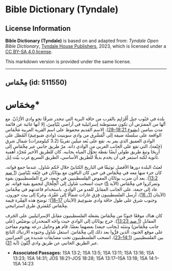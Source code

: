 # Bible Dictionary (Tyndale)

## License Information

**Bible Dictionary (Tyndale)** is based on and adapted from: _Tyndale Open Bible Dictionary_, [Tyndale House Publishers](https://tyndaleopenresources.com/), 2023, which is licensed under a [CC BY-SA 4.0 license](https://creativecommons.org/licenses/by-sa/4.0/legalcode.en).

This markdown version is provided under the same license.



--------------------------------

## مِخْمَاس (id: 511550)

مِخمَاس\*
=========

بلدة في جَنُوب جبل أَفْرَايِم بالقرب من حافَة البرية التي تنحدر شرقًا نحو وادي الأرْدُنّ. مع أنّها من المفترَض أن تكون مستوطنة إسرائيلية في أراضي بَنْيَامِينَ، إلا أنها غائبة عن قائمة مدن بنيامين ([يشوع 18:21–28](https://ref.ly/Josh18:21-Josh18:28)). الاسم القديم محفوظ على اسم القرية العربية مَخْمَاس الواقعة على سلسلة ضيقة إلى ٱلْمَشْرِق من وادي سوينيت (وادي صَبوعِيمَ) المُطل على الوادي العميق الذي يمر به. تقع على بُعد ميلَين تقريبًا (3\.2 كيلومترات) شمال شرق (جَبْعة)، التي تقع على الجانب الغربي من الوادي ذاته. مرّ طريق جانبي عبر مِخْمَاس إلى أَرِيحَا وتبعَ طريق طولي أيضًا نقطة تحوُّل المياه بجانبه. كان للطريق الأخير مُجرَّد أهمية ثانوية لكنه استمر في أن يخدم بديلًا للطريق الأساسي، الطريق السريع غرب بيْت إيل.

لعبَتْ البلدة دورها الأفضل توثيقًا في التاريخ الكتابيّ خلال حُكم شَاول. عندما جمع قواته، كان جزء منها معه في مِخْمَاس في حين كان الباقون مع يونَاثَان في جَِبْعَة بَنْيَامِينَ ([1 صم 13:2](https://ref.ly/1Sam13:2)). بعد أن ضرب يونَاثَان المفوض الفِلسطينيين في جبعة، خرج الفلسطينيون بقوة وتمركزوا في مِخْمَاس (الآية [5](https://ref.ly/1Sam13:5)) حيث انسحب شَاول إلى ٱلْجِلْجَالِ لتجميع بقية قواته. ثم عاد إلى جبعة، على الجانب المقابل للعدو من الوادي. باستخدام قاعدتهم في مِخْمَاسَ (الآيتان [11، 16](https://ref.ly/1Sam13:11,1Sam13:16))، أرسل الفلسطينيون فِرَق غارات شمالًا إلى عَفْرَةَ، وغربًا إلى بيت حورون، وجنوب شرق على طول حافَة وادي صَبوعِيمَ (الآيتان [17–18](https://ref.ly/1Sam13:17-1Sam13:18))؛ توضح هذه الفِقْرة قيمة مِخْمَاس كمُفترق طرق استراتيجي.

كان هناك موقعًا جَنوبًا من مِخْمَاسَ يشغله الفلسطينيون مقابل الإسرائيليين على الجَرف المقابل ([1 صم 13:23](https://ref.ly/1Sam13:23)). خرج يونَاثَان إلى الوادي حيث واجَه المنحدران بوصَيْص (على جانب مِخْمَاسَ) وسَنَه (بجانب جبعة) بعضهما بعضًا. قام هو وحامِل درعه بهجوم مفاجئ على موقع الجنود، الذين فرُّوا بعد ذلك إلى مِخْمَاسَ. استغل شَاول وجنوده الارتباك الناتج بين الفلسطينيين ([14:1–23](https://ref.ly/1Sam14:1-1Sam14:23)). انسحب الفلسطينيون تحت مضايقات شديدة من العبرانيين عبر الطريق الجانبي عن طريق وادي أَيَّلونَ (آية [31](https://ref.ly/1Sam14:31)).

* **Associated Passages:** 1SA 13:2; 1SA 13:5; 1SA 13:11; 1SA 13:16; 1SA 13:23; 1SA 14:31; JOS 18:21–JOS 18:28; 1SA 13:17–1SA 13:18; 1SA 14:1–1SA 14:23

